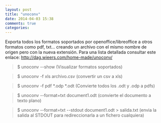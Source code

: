 ```yaml
---
layout: post
title: "unoconv"
date: 2014-04-03 15:38
comments: true
categories: 
---
```

Exporta todos los formatos soportados por openoffice/libreoffice a otros formatos como pdf, txt... creando un archivo con el mismo nombre de origen pero con la nueva extensión. Para una lista detallada consultar este enlace: <http://dag.wieers.com/home-made/unoconv/>

>$ unoconv --show  (Visualizar formatos  soportados)

>$ unoconv -f xls archivo.csv (convertir un csv a xls)

>$ unoconv -f pdf *.odp *.odt (Convierte todos los .odt y .odp a pdfs)

>$ unoconv --format=txt document1.odt (convierte el documento a texto plano)

>$ unoconv --format=txt --stdout document1.odt > salida.txt (envia la salida al STDOUT para redireccionarla a un fichero cualquiera)

